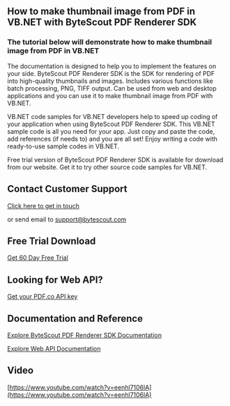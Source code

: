 ## How to make thumbnail image from PDF in VB.NET with ByteScout PDF Renderer SDK

### The tutorial below will demonstrate how to make thumbnail image from PDF in VB.NET

The documentation is designed to help you to implement the features on your side. ByteScout PDF Renderer SDK is the SDK for rendering of PDF into high-quality thumbnails and images. Includes various functions like batch processing, PNG, TIFF output. Can be used from web and desktop applications and you can use it to make thumbnail image from PDF with VB.NET.

VB.NET code samples for VB.NET developers help to speed up coding of your application when using ByteScout PDF Renderer SDK. This VB.NET sample code is all you need for your app. Just copy and paste the code, add references (if needs to) and you are all set! Enjoy writing a code with ready-to-use sample codes in VB.NET.

Free trial version of ByteScout PDF Renderer SDK is available for download from our website. Get it to try other source code samples for VB.NET.

## Contact Customer Support

[Click here to get in touch](https://bytescout.zendesk.com/hc/en-us/requests/new?subject=ByteScout%20PDF%20Renderer%20SDK%20Question)

or send email to [support@bytescout.com](mailto:support@bytescout.com?subject=ByteScout%20PDF%20Renderer%20SDK%20Question) 

## Free Trial Download

[Get 60 Day Free Trial](https://bytescout.com/download/web-installer?utm_source=github-readme)

## Looking for Web API? 

[Get your PDF.co API key](https://pdf.co/documentation/api?utm_source=github-readme)

## Documentation and Reference

[Explore ByteScout PDF Renderer SDK Documentation](https://bytescout.com/documentation/index.html?utm_source=github-readme)

[Explore Web API Documentation](https://pdf.co/documentation/api?utm_source=github-readme)

## Video

[https://www.youtube.com/watch?v=eenhl7106lA](https://www.youtube.com/watch?v=eenhl7106lA)